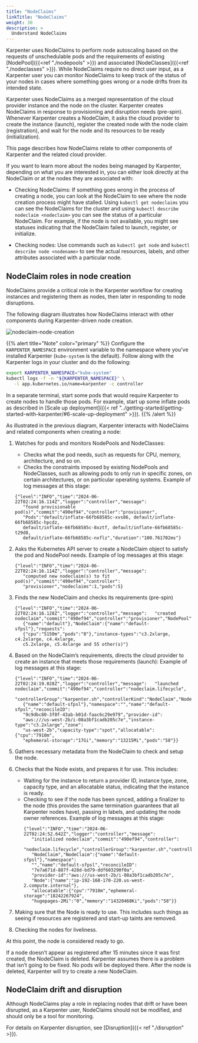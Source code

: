 ```yaml
---
title: "NodeClaims"
linkTitle: "NodeClaims"
weight: 30
description: >
  Understand NodeClaims
---
```


Karpenter uses NodeClaims to perform node autoscaling based on the requests of unschedulable pods and the
requirements of existing [NodePool]({{<ref "./nodepools" >}}) and associated [NodeClasses]({{<ref "./nodeclasses" >}}).
While NodeClaims require no direct user input, as a Karpenter user you can monitor NodeClaims to keep track of
the status of your nodes in cases where something goes wrong or a node drifts from its intended state.

Karpenter uses NodeClaims as a merged representation of the cloud provider instance and the node on the cluster.
Karpenter creates NodeClaims in response to provisioning and disruption needs (pre-spin). Whenever Karpenter
creates a NodeClaim, it asks the cloud provider to create the instance (launch), register the created node
with the node claim (registration), and wait for the node and its resources to be ready (initialization).

This page describes how NodeClaims relate to other components of Karpenter and the related cloud provider.

If you want to learn more about the nodes being managed by Karpenter, depending on what you are interested in,
you can either look directly at the NodeClaim or at the nodes they are associated with:

* Checking NodeClaims: If something goes wrong in the process of creating a node, you can look at the NodeClaim
to see where the node creation process might have stalled. Using `kubectl get nodeclaims` you can see the NodeClaims
for the cluster and using `kubectl describe nodeclaim <nodeclaim>` you can see the status of a particular NodeClaim.
For example, if the node is not available, you might see statuses indicating that the NodeClaim failed to launch, register, or initialize.

* Checking nodes: Use commands such as `kubectl get node` and  `kubectl describe node <nodename>` to see the actual resources,
labels, and other attributes associated with a particular node.

## NodeClaim roles in node creation

NodeClaims provide a critical role in the Karpenter workflow for creating instances and registering them as nodes, then later in responding to node disruptions.

The following diagram illustrates how NodeClaims interact with other components during Karpenter-driven node creation.

![nodeclaim-node-creation](/nodeclaims.png)

{{% alert title="Note" color="primary" %}}
Configure the `KARPENTER_NAMESPACE` environment variable to the namespace where you've installed Karpenter (`kube-system` is the default). Follow along with the Karpenter logs in your cluster and do the following:

```bash
export KARPENTER_NAMESPACE="kube-system"
kubectl logs -f -n "${KARPENTER_NAMESPACE}" \
   -l app.kubernetes.io/name=karpenter -c controller
```
In a separate terminal, start some pods that would require Karpenter to create nodes to handle those pods.
For example, start up some inflate pods as described in [Scale up deployment]({{< ref "../getting-started/getting-started-with-karpenter/#6-scale-up-deployment" >}}).
{{% /alert %}}

As illustrated in the previous diagram, Karpenter interacts with NodeClaims and related components when creating a node:

1. Watches for pods and monitors NodePools and NodeClasses:
    * Checks what the pod needs, such as requests for CPU, memory, architecture, and so on.
    * Checks the constraints imposed by existing NodePools and NodeClasses, such as allowing pods to only run in specific zones, on certain architectures, or on particular operating systems.
   Example of log messages at this stage:
    ```
    {"level":"INFO","time":"2024-06-22T02:24:16.114Z","logger":"controller","message":
       "found provisionable pod(s)","commit":"490ef94","controller":"provisioner",
       "Pods":"default/inflate-66fb68585c-xvs86, default/inflate-66fb68585c-hpcdz,
       default/inflate-66fb68585c-8xztf, default/inflate-66fb68585c-t29d8,
       default/inflate-66fb68585c-nxflz","duration":"100.761702ms"}
    ```

2. Asks the Kubernetes API server to create a NodeClaim object to satisfy the pod and NodePool needs.
   Example of log messages at this stage:
    ```
    {"level":"INFO","time":"2024-06-22T02:24:16.114Z","logger":"controller","message":
       "computed new nodeclaim(s) to fit pod(s)","commit":"490ef94","controller":
       "provisioner","nodeclaims":1,"pods":5}
    ```
3. Finds the new NodeClaim and checks its requirements (pre-spin)
    ```
    {"level":"INFO","time":"2024-06-22T02:24:16.128Z","logger":"controller","message":   "created nodeclaim","commit":"490ef94","controller":"provisioner","NodePool":
       {"name":"default"},"NodeClaim":{"name":"default-sfpsl"},"requests":
       {"cpu":"5150m","pods":"8"},"instance-types":"c3.2xlarge, c4.2xlarge, c4.4xlarge,
       c5.2xlarge, c5.4xlarge and 55 other(s)"}
    ```
4. Based on the NodeClaim’s requirements, directs the cloud provider to create an instance that meets those requirements (launch):
   Example of log messages at this stage:
    ```
    {"level":"INFO","time":"2024-06-22T02:24:19.028Z","logger":"controller","message":   "launched nodeclaim","commit":"490ef94","controller":"nodeclaim.lifecycle",
       "controllerGroup":"karpenter.sh","controllerKind":"NodeClaim","NodeClaim":
       {"name":"default-sfpsl"},"namespace":"","name":"default-sfpsl","reconcileID":
       "9c9dbc80-3f0f-43ab-b01d-faac6c29e979","provider-id":
       "aws:///us-west-2b/i-08a3bf1cadb205c7e","instance-type":"c3.2xlarge","zone":
       "us-west-2b","capacity-type":"spot","allocatable":{"cpu":"7910m",
       "ephemeral-storage":"17Gi","memory":"13215Mi","pods":"58"}}
    ```
 
5. Gathers necessary metadata from the NodeClaim to check and setup the node.
6. Checks that the Node exists, and prepares it for use.  This includes:
    * Waiting for the instance to return a provider ID, instance type, zone, capacity type,
      and an allocatable status, indicating that the instance is ready.
    * Checking to see if the node has been synced, adding a finalizer to the node (this provides the same
      termination guarantees that all Karpenter nodes have), passing in labels, and updating the node owner references.
      Example of log messages at this stage:
      ```
      {"level":"INFO","time":"2024-06-22T02:24:52.642Z","logger":"controller","message":
         "initialized nodeclaim","commit":"490ef94","controller":
         "nodeclaim.lifecycle","controllerGroup":"karpenter.sh","controllerKind":
         "NodeClaim","NodeClaim":{"name":"default-sfpsl"},"namespace":
         "","name":"default-sfpsl","reconcileID":
         "7e7a671d-887f-428d-bd79-ddf603290f0a",
         "provider-id":"aws:///us-west-2b/i-08a3bf1cadb205c7e",
         "Node":{"name":"ip-192-168-170-220.us-west-2.compute.internal"},
         "allocatable":{"cpu":"7910m","ephemeral-storage":"18242267924",
         "hugepages-2Mi":"0","memory":"14320468Ki","pods":"58"}}
      ```
7. Making sure that the Node is ready to use. This includes such things as seeing if resources are registered and start-up taints are removed.
8. Checking the nodes for liveliness.

At this point, the node is considered ready to go.

If a node doesn’t appear as registered after 15 minutes since it was first created, the NodeClaim is deleted.
Karpenter assumes there is a problem that isn’t going to be fixed.
No pods will be deployed there. After the node is deleted, Karpenter will try to create a new NodeClaim.

## NodeClaim drift and disruption

Although NodeClaims play a role in replacing nodes that drift or have been disrupted,
as a Karpenter user, NodeClaims should not be modified, and should only be a tool for monitoring.

For details on Karpenter disruption, see [Disruption]({{< ref "./disruption" >}}).

